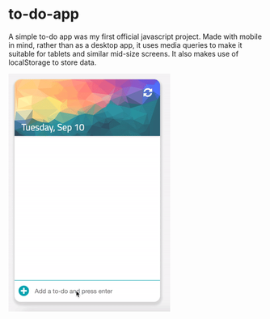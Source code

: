 # to-do-app


A simple to-do app was my first official javascript project. Made with mobile in mind, rather than as a desktop app, it uses media queries to make it suitable for tablets and similar mid-size screens. It also makes use of localStorage to store data. 

![To-do App gif](/images/app-gif-small.gif)
